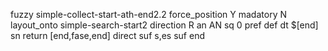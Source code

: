 fuzzy simple-collect-start-ath-end2.2
   force_position Y
   madatory N
   layout_onto simple-search-start2
   direction R
   an AN
   sq 0
   pref 
   def 
    dt $[end]
    sn 
    return [end,fase,end]
    direct 
   suf s,es
   suf 
end
